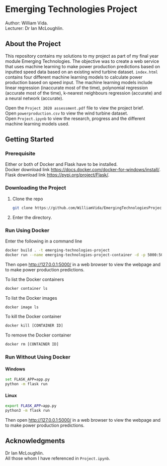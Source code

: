 # Emerging Technologies Project
Author: William Vida.
<br>
Lecturer: Dr Ian McLoughlin.

## About the Project
This repository contains my solutions to my project as part of my final year module Emerging Technologies. The objective was to create a web service that uses machine learning to make power production predictions based on inputted speed data based on an existing wind turbine dataset. `index.html` contains four different machine learning models to calculate power production based on speed input. The machine learning models include linear regression (inaccurate most of the time), polynomial regression (accurate most of the time), k-nearest neighbours regression (accurate) and a neural network (accurate).

Open the `Project 2020 assessment.pdf` file to view the project brief.
<br>
Open `powerproduction.csv` to view the wind turbine dataset.
<br>
Open `Project.ipynb` to view the research, progress and the different machine learning models used.

## Getting Started
### Prerequisite
Either or both of Docker and Flask have to be installed.
<br>
Docker download link https://docs.docker.com/docker-for-windows/install/.
<br>
Flask download link https://pypi.org/project/Flask/.

### Downloading the Project
1. Clone the repo
   ```sh
   git clone https://github.com/WilliamVida/EmergingTechnologiesProject
   ```
2. Enter the directory.
  
### Run Using Docker
Enter the following in a command line
```bash
docker build . -t emerging-technologies-project
docker run --name emerging-technologies-project-container -d -p 5000:5000 emerging-technologies-project
```

Then open http://127.0.0.1:5000/ in a web browser to view the webpage and to make power production predictions.

To list the Docker containers
```bash
docker container ls
```	

To list the Docker images
```bash
docker image ls
```

To kill the Docker container
```bash
docker kill [CONTAINER ID]
```

To remove the Docker container
```bash
docker rm [CONTAINER ID]
```

### Run Without Using Docker
#### Windows
```bash
set FLASK_APP=app.py
python -m flask run
```

#### Linux
```bash
export FLASK_APP=app.py
python3 -m flask run
```

Then open http://127.0.0.1:5000/ in a web browser to view the webpage and to make power production predictions.

## Acknowledgments
Dr Ian McLoughlin.
<br>
All those whom I have referenced in `Project.ipynb`.
